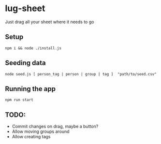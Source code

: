 # lug-sheet

Just drag all your sheet where it needs to go

## Setup
`npm i && node ./install.js`

## Seeding data
`node seed.js [ person_tag | person | group | tag ]  "path/to/seed.csv"`


## Running the app
`npm run start`


## TODO:

- Commit changes on drag, maybe a button?
- Allow moving groups around
- Allow creating tags
